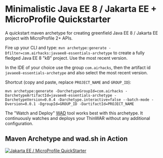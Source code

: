 # Minimalistic Java EE 8 / Jakarta EE + MicroProfile Quickstarter

A quickstart maven archetype for creating greenfield Java EE 8 / Jakarta EE project with MicroProfile 2+ APIs.


Fire up your CLI and type:
```mvn archetype:generate -Dfilter=com.airhacks:javaee8-essentials-archetype```
to create a fully fledged Java EE 8 "kB" project. Use the most recent version.

In the IDE of your choice use the group ```com.airhacks```, then the artifact id ```javaee8-essentials-archetype``` and also select the most recent version.

Shortcut (copy and paste, replace ```PROJECT_NAME``` and ```GROUP_ID```):

```mvn archetype:generate -DarchetypeGroupId=com.airhacks -DarchetypeArtifactId=javaee8-essentials-archetype -DarchetypeVersion=0.0.4 -Darchetype.interactive=false --batch-mode -Dversion=0.0.1 -DgroupId=GROUP_ID -DartifactId=PROJECT_NAME```

The "Watch and Deploy" [WAD](https://github.com/AdamBien/wad) tool works best with this archetype. It continuously watches and deploys your ThinWAR without any additional configuration.

## Maven Archetype and wad.sh in Action

[![Jakarta EE / MicroProfile QuickStarter](https://i.ytimg.com/vi/8w_a-yEl2Wg/mqdefault.jpg)](https://www.youtube.com/embed/8w_a-yEl2Wg?rel=0)

